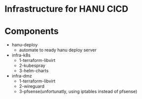 # Infrastructure for HANU CICD 

# Components
* hanu-deploy
  * automate to ready hanu deploy server
* infra-k8s
  * 1-terraform-libvirt
  * 2-kubespray
  * 3-helm-charts
* infra-dmz
  * 1-terraform-libvirt
  * 2-wireguard
  * 3-pfsense(unfortunatly, using iptables instead of pfsense)
